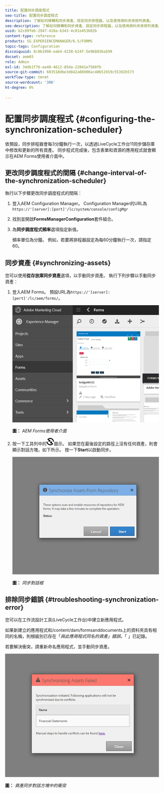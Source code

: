 ```yaml
---
title: 配置同步調度程式
seo-title: 配置同步調度程式
description: 了解如何移轉和同步資產、設定同步排程器，以及使用資料夾來排列資產。
seo-description: 了解如何移轉和同步資產、設定同步排程器，以及使用資料夾來排列資產。
uuid: b2c89feb-2947-418a-b343-4c01e453602b
content-type: reference
products: SG_EXPERIENCEMANAGER/6.5/FORMS
topic-tags: Configuration
discoiquuid: 8c8b1998-eab4-4230-b24f-5e96883ba599
docset: aem65
role: Admin
exl-id: 34db1f76-ee40-4612-85da-22041e7560fb
source-git-commit: 603518dbe3d842a08900ac40651919c55392b573
workflow-type: tm+mt
source-wordcount: '306'
ht-degree: 0%

---
```


# 配置同步調度程式 {#configuring-the-synchronization-scheduler}

依預設，同步排程器會每3分鐘執行一次，以透過LiveCycle工作台11同步儲存庫中修改和更新的所有資產。 同步程式完成後，包含表單和資源的應用程式就會顯示在AEM Forms使用者介面中。

## 更改同步調度程式的間隔 {#change-interval-of-the-synchronization-scheduler}

執行以下步驟更改同步調度程式的間隔：

1. 登入AEM Configuration Manager。 Configuration Manager的URL為`https://'[server]:[port]'/lc/system/console/configMgr`

1. 找到並開啟&#x200B;**FormsManagerConfiguration**&#x200B;套件組合。

1. 為&#x200B;**同步調度程式頻率**&#x200B;選項指定新值。

   頻率單位為分鐘。 例如，若要將排程器設定為每60分鐘執行一次，請指定60。

## 同步資產 {#synchronizing-assets}

您可以使用&#x200B;**從存放庫同步資產**&#x200B;選項，以手動同步資產。 執行下列步驟以手動同步資產：

1. 登入AEM Forms。 預設URL為`https://'[server]:[port]'/lc/aem/forms/`。

   ![AEM Forms使用者介面](assets/aem_forms_ui.png)

   **圖：** *AEM Forms使用者介面*

1. 按一下工具列中的![aem6forms_sync](assets/aem6forms_sync.png)圖示。 如果您在最後設定的路徑上沒有任何資產，則會顯示對話方塊，如下所示。 按一下&#x200B;**Start**&#x200B;以啟動同步。

   ![同步對話框](assets/migrate-and-syncronize.png)

   **圖：** *同步對話框*

## 排除同步錯誤 {#troubleshooting-synchronization-error}

您可以在工作流設計工具(LiveCycle工作台)中建立新應用程式。

如果新建立的應用程式和/content/dam/formsanddocuments上的資料夾具有相同的名稱，則根級別已存在「*與此應用程式同名的資產」錯誤。*「 」已記錄。

若要解決衝突，請重新命名應用程式，並手動同步資產。

![資產同步對話方塊中的衝突](assets/sync-conflict.png)

**圖：** *資產同步對話方塊中的衝突*
